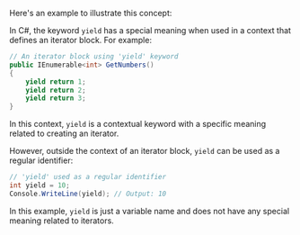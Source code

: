 Here's an example to illustrate this concept:

In C#, the keyword `yield` has a special meaning when used in a context that defines an iterator block. For example:

```c#
// An iterator block using 'yield' keyword
public IEnumerable<int> GetNumbers()
{
    yield return 1;
    yield return 2;
    yield return 3;
}
```
In this context, `yield` is a contextual keyword with a specific meaning related to creating an iterator.

However, outside the context of an iterator block, `yield` can be used as a regular identifier:
```c#
// 'yield' used as a regular identifier
int yield = 10;
Console.WriteLine(yield); // Output: 10
```
In this example, `yield` is just a variable name and does not have any special meaning related to iterators.